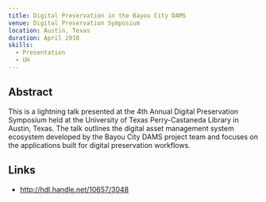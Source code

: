 ```yaml
---
title: Digital Preservation in the Bayou City DAMS
venue: Digital Preservation Symposium
location: Austin, Texas
duration: April 2018
skills:
  - Presentation
  - UH
---
```


Abstract
-------

This is a lightning talk presented at the 4th Annual Digital Preservation Symposium held at the University of Texas Perry-Castaneda Library in Austin, Texas. The talk outlines the digital asset management system ecosystem developed by the Bayou City DAMS project team and focuses on the applications built for digital preservation workflows.


Links
----------

* <http://hdl.handle.net/10657/3048>
